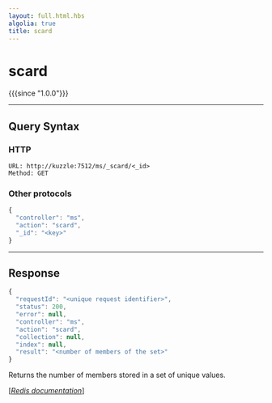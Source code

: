 ```yaml
---
layout: full.html.hbs
algolia: true
title: scard
---
```


# scard

{{{since "1.0.0"}}}




---

## Query Syntax

### HTTP

```http
URL: http://kuzzle:7512/ms/_scard/<_id>
Method: GET
```

### Other protocols


```js
{
  "controller": "ms",
  "action": "scard",
  "_id": "<key>"
}
```

---

## Response

```javascript
{
  "requestId": "<unique request identifier>",
  "status": 200,
  "error": null,
  "controller": "ms",
  "action": "scard",
  "collection": null,
  "index": null,
  "result": "<number of members of the set>"
}
```

Returns the number of members stored in a set of unique values.

[[_Redis documentation_]](https://redis.io/commands/scard)
